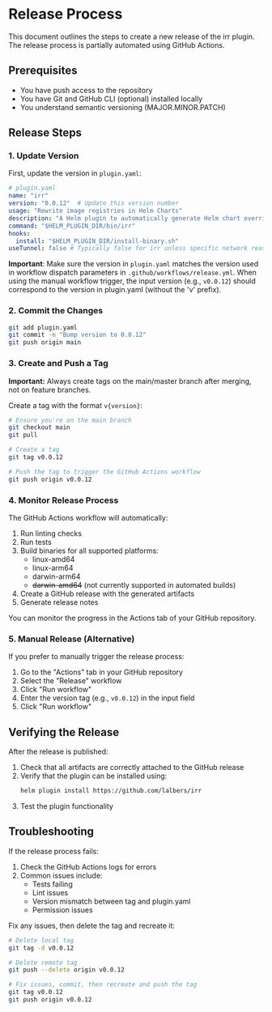 # Release Process

This document outlines the steps to create a new release of the irr plugin. The release process is partially automated using GitHub Actions.

## Prerequisites

- You have push access to the repository
- You have Git and GitHub CLI (optional) installed locally
- You understand semantic versioning (MAJOR.MINOR.PATCH)

## Release Steps

### 1. Update Version

First, update the version in `plugin.yaml`:

```yaml
# plugin.yaml
name: "irr"
version: "0.0.12"  # Update this version number
usage: "Rewrite image registries in Helm Charts"
description: "A Helm plugin to automatically generate Helm chart override files for redirecting container images."
command: "$HELM_PLUGIN_DIR/bin/irr"
hooks:
  install: "$HELM_PLUGIN_DIR/install-binary.sh"
useTunnel: false # Typically false for irr unless specific network reasons
```

**Important**: Make sure the version in `plugin.yaml` matches the version used in workflow dispatch parameters in `.github/workflows/release.yml`. When using the manual workflow trigger, the input version (e.g., `v0.0.12`) should correspond to the version in plugin.yaml (without the 'v' prefix).

### 2. Commit the Changes

```bash
git add plugin.yaml
git commit -m "Bump version to 0.0.12"
git push origin main
```

### 3. Create and Push a Tag

**Important:** Always create tags on the main/master branch after merging, not on feature branches.

Create a tag with the format `v{version}`:

```bash
# Ensure you're on the main branch
git checkout main
git pull

# Create a tag
git tag v0.0.12

# Push the tag to trigger the GitHub Actions workflow
git push origin v0.0.12
```

### 4. Monitor Release Process

The GitHub Actions workflow will automatically:

1. Run linting checks
2. Run tests
3. Build binaries for all supported platforms:
   - linux-amd64
   - linux-arm64
   - darwin-arm64
   - ~~darwin-amd64~~ (not currently supported in automated builds)
4. Create a GitHub release with the generated artifacts
5. Generate release notes

You can monitor the progress in the Actions tab of your GitHub repository.

### 5. Manual Release (Alternative)

If you prefer to manually trigger the release process:

1. Go to the "Actions" tab in your GitHub repository
2. Select the "Release" workflow
3. Click "Run workflow"
4. Enter the version tag (e.g., `v0.0.12`) in the input field
5. Click "Run workflow"

## Verifying the Release

After the release is published:

1. Check that all artifacts are correctly attached to the GitHub release
2. Verify that the plugin can be installed using:
   ```bash
   helm plugin install https://github.com/lalbers/irr
   ```
3. Test the plugin functionality

## Troubleshooting

If the release process fails:

1. Check the GitHub Actions logs for errors
2. Common issues include:
   - Tests failing
   - Lint issues
   - Version mismatch between tag and plugin.yaml
   - Permission issues

Fix any issues, then delete the tag and recreate it:

```bash
# Delete local tag
git tag -d v0.0.12

# Delete remote tag
git push --delete origin v0.0.12

# Fix issues, commit, then recreate and push the tag
git tag v0.0.12
git push origin v0.0.12
``` 
